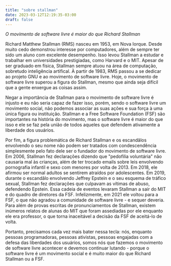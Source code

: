 ```yaml
---
title: "sobre stallman"
date: 2023-03-12T12:19:35-03:00
draft: false
---
```


_O movimento de software livre é maior do que Richard Stallman_ <br>

Richard Matthew Stallman (RMS) nasceu em 1953, em Nova Iorque. Desde muito cedo demonstrou interesse por computadores, além de sempre ter sido um aluno com excelente desempenho. Isso levou Stallman a estudar e trabalhar em universidades prestigiadas, como Harvard e o MIT. Apesar de ser graduado em física, Stallman sempre atuou na área de computação, sobretudo inteligência artifical. À partir de 1983, RMS passou a se dedicar ao projeto GNU e ao movimento de software livre. Hoje, o movimento de software livre superou a figura do Stallman, mesmo que ainda seja difícil que a gente enxergue as coisas assim.

Negar a importância de Stallman para o movimento de software livre é injusto e eu não seria capaz de fazer isso, porém, sendo o software livre um movimento social, não podemos associar as suas ações e sua força à uma única figura ou instituição. Stallman e a Free Software Foundation (FSF) são importantes na história do movimento, mas o software livre é maior do que isso e ele se faz pela união de todos aqueles que defendem ativamente a liberdade dos usuários. 

Por fim, a figura problemática de Richard Stallman e os escandâlos envolvendo o seu nome não podem ser tratados com condescendência simplesmente pelo fato dele ser o fundador do movimento de software livre. Em 2006, Stallman fez declarações dizendo que "pedofilia voluntária" não causaria mal às crianças, além de ter trocado emails sobre leis envolvendo pornografia infantil e sexo com menores por volta de 2013. Em 2018, ele afirmou ser normal adultos se sentirem atraídos por adolescentes. Em 2019, durante o escandâlo envolvendo Jeffrey Epstein e o seu esquema de tráfico sexual, Stallman fez declarações que culpavam as vítimas de abuso, defendendo Epstein. Essa cadeia de eventos levaram Stallman a sair do MIT e do quadro de diretores da FSF. Infelizmente, em 2021 ele voltou para a FSF, o que não agradou a comunidade de software livre - e sequer deveria. Para além de provas escritas de pronunciamentos de Stallman, existem inúmeros relatos de alunas do MIT que foram assediadas por ele enquanto ele era professor, o que torna inaceitável a decisão da FSF de aceitá-lo de volta.

Portanto, precisamos cada vez mais bater nessa tecla: nós, enquanto pessoas programadoras, pessoas ativistas, pessoas engajadas com a defesa das liberdades dos usuários, somos nós que fazemos o movimento de software livre acontecer e devemos continuar lutando - porque o software livre é um movimento social e é muito maior do que Richard Stallman ou a FSF.
